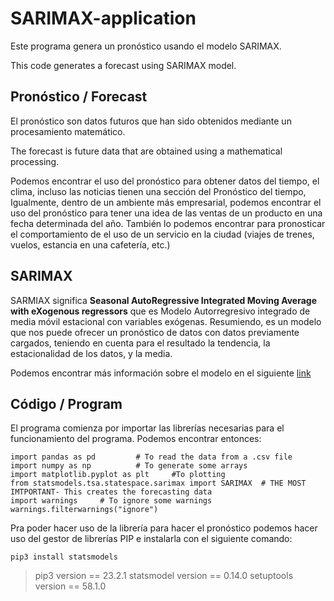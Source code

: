 # SARIMAX-application
Este programa genera un pronóstico usando el modelo SARIMAX.

This code generates a forecast using SARIMAX model.

## Pronóstico / Forecast

El pronóstico son datos futuros que han sido obtenidos mediante un procesamiento matemático.  

The forecast is future data that are obtained using a mathematical processing. 


Podemos encontrar el uso del pronóstico para obtener datos del tiempo, el clima, incluso las noticias tienen una sección del Pronóstico del tiempo, Igualmente, dentro de un ambiente más empresarial, podemos encontrar el uso del pronóstico para tener una idea de las ventas de un producto en una fecha determinada del año. También lo podemos encontrar para pronosticar el comportamiento de el uso de un servicio en la ciudad (viajes de trenes, vuelos, estancia en una cafetería, etc.)

## SARIMAX

SARMIAX significa **Seasonal AutoRegressive Integrated Moving Average with eXogenous regressors** que es Modelo Autorregresivo integrado de media móvil estacional con variables exógenas. Resumiendo, es un modelo que nos puede ofrecer un pronóstico de datos con datos previamente cargados, teniendo en cuenta para el resultado la tendencia, la estacionalidad de los datos, y la media. 

Podemos encontrar más información sobre el modelo en el siguiente [link](https://www.statsmodels.org/devel/generated/statsmodels.tsa.statespace.sarimax.SARIMAX.html)


## Código / Program

El programa comienza por importar las librerías necesarias para el funcionamiento del programa. Podemos encontrar entonces: 

```
import pandas as pd 		# To read the data from a .csv file
import numpy as np			# To generate some arrays
import matplotlib.pyplot as plt 	#To plotting
from statsmodels.tsa.statespace.sarimax import SARIMAX 	# THE MOST IMTPORTANT- This creates the forecasting data
import warnings 	# To ignore some warnings
warnings.filterwarnings("ignore")
```

Pra poder hacer uso de la librería para hacer el pronóstico podemos hacer uso del gestor de librerías PIP e instalarla con el siguiente comando: 

```
pip3 install statsmodels
```

> pip3 version == 23.2.1
> statsmodel version == 0.14.0
> setuptools version == 58.1.0




